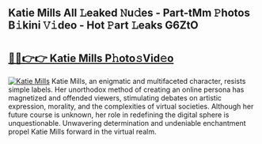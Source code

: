 ## Katie Mills All 𝙻eaked 𝙽u𝚍es - Part-tMm 𝙿hotos B𝚒kini 𝚅𝚒deo - Hot 𝙿art 𝙻eaks G6ZtO

# <h2><a href="http://ld0iaw.urlbe.top/?page=Katie+Mills">🔗🔗👉👉 Katie Mills P𝚑oto𝚜Vid𝚎o</a></h2>

[![Katie Mills](https://i.imgur.com/eBuTRDB.gif)](http://ld0iaw.urlbe.top/?page=Katie+Mills)
Katie Mills, an enigmatic and multifaceted character, resists simple labels. Her unorthodox method of creating an online persona has magnetized and offended viewers, stimulating debates on artistic expression, morality, and the complexities of virtual societies. Although her future course is unknown, her role in redefining the digital sphere is unquestionable. Unwavering determination and undeniable enchantment propel Katie Mills forward in the virtual realm.
